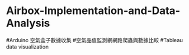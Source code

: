 # Airbox-Implementation-and-Data-Analysis
#Arduino 空氣盒子數據收集
#空氣品值監測網網路爬蟲與數據比較
#Tableau data visualization

